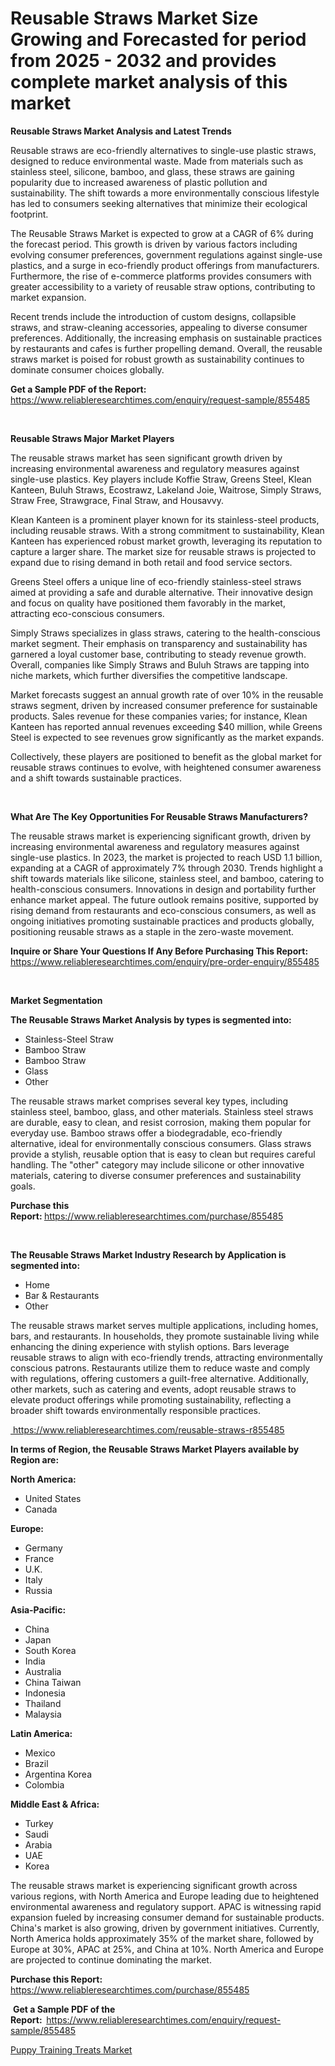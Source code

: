 <p><h1>Reusable Straws Market Size Growing and Forecasted for period from 2025 - 2032 and provides complete market analysis of this market</h1></p><p><strong>Reusable Straws Market Analysis and Latest Trends</strong></p>
<p><p>Reusable straws are eco-friendly alternatives to single-use plastic straws, designed to reduce environmental waste. Made from materials such as stainless steel, silicone, bamboo, and glass, these straws are gaining popularity due to increased awareness of plastic pollution and sustainability. The shift towards a more environmentally conscious lifestyle has led to consumers seeking alternatives that minimize their ecological footprint.</p><p>The Reusable Straws Market is expected to grow at a CAGR of 6% during the forecast period. This growth is driven by various factors including evolving consumer preferences, government regulations against single-use plastics, and a surge in eco-friendly product offerings from manufacturers. Furthermore, the rise of e-commerce platforms provides consumers with greater accessibility to a variety of reusable straw options, contributing to market expansion.</p><p>Recent trends include the introduction of custom designs, collapsible straws, and straw-cleaning accessories, appealing to diverse consumer preferences. Additionally, the increasing emphasis on sustainable practices by restaurants and cafes is further propelling demand. Overall, the reusable straws market is poised for robust growth as sustainability continues to dominate consumer choices globally.</p></p>
<p><strong>Get a Sample PDF of the Report:&nbsp;</strong> <a href="https://www.reliableresearchtimes.com/enquiry/request-sample/855485?utm_campaign=2118&utm_medium=2&utm_source=Github&utm_content=ia&utm_term=08022025&utm_id=reusable-straws">https://www.reliableresearchtimes.com/enquiry/request-sample/855485</a></p>
<p>&nbsp;</p>
<p><strong>Reusable Straws Major Market Players</strong></p>
<p><p>The reusable straws market has seen significant growth driven by increasing environmental awareness and regulatory measures against single-use plastics. Key players include Koffie Straw, Greens Steel, Klean Kanteen, Buluh Straws, Ecostrawz, Lakeland Joie, Waitrose, Simply Straws, Straw Free, Strawgrace, Final Straw, and Housavvy.</p><p>Klean Kanteen is a prominent player known for its stainless-steel products, including reusable straws. With a strong commitment to sustainability, Klean Kanteen has experienced robust market growth, leveraging its reputation to capture a larger share. The market size for reusable straws is projected to expand due to rising demand in both retail and food service sectors.</p><p>Greens Steel offers a unique line of eco-friendly stainless-steel straws aimed at providing a safe and durable alternative. Their innovative design and focus on quality have positioned them favorably in the market, attracting eco-conscious consumers. </p><p>Simply Straws specializes in glass straws, catering to the health-conscious market segment. Their emphasis on transparency and sustainability has garnered a loyal customer base, contributing to steady revenue growth. Overall, companies like Simply Straws and Buluh Straws are tapping into niche markets, which further diversifies the competitive landscape.</p><p>Market forecasts suggest an annual growth rate of over 10% in the reusable straws segment, driven by increased consumer preference for sustainable products. Sales revenue for these companies varies; for instance, Klean Kanteen has reported annual revenues exceeding $40 million, while Greens Steel is expected to see revenues grow significantly as the market expands.</p><p>Collectively, these players are positioned to benefit as the global market for reusable straws continues to evolve, with heightened consumer awareness and a shift towards sustainable practices.</p></p>
<p>&nbsp;</p>
<p><strong>What Are The Key Opportunities For Reusable Straws Manufacturers?</strong></p>
<p><p>The reusable straws market is experiencing significant growth, driven by increasing environmental awareness and regulatory measures against single-use plastics. In 2023, the market is projected to reach USD 1.1 billion, expanding at a CAGR of approximately 7% through 2030. Trends highlight a shift towards materials like silicone, stainless steel, and bamboo, catering to health-conscious consumers. Innovations in design and portability further enhance market appeal. The future outlook remains positive, supported by rising demand from restaurants and eco-conscious consumers, as well as ongoing initiatives promoting sustainable practices and products globally, positioning reusable straws as a staple in the zero-waste movement.</p></p>
<p><strong>Inquire or Share Your Questions If Any Before Purchasing This Report:</strong> <a href="https://www.reliableresearchtimes.com/enquiry/pre-order-enquiry/855485?utm_campaign=2118&utm_medium=2&utm_source=Github&utm_content=ia&utm_term=08022025&utm_id=reusable-straws">https://www.reliableresearchtimes.com/enquiry/pre-order-enquiry/855485</a></p>
<p>&nbsp;</p>
<p><strong>Market Segmentation</strong></p>
<p><strong>The Reusable Straws Market Analysis by types is segmented into:</strong></p>
<p><ul><li>Stainless-Steel Straw</li><li>Bamboo Straw</li><li>Bamboo Straw</li><li>Glass</li><li>Other</li></ul></p>
<p><p>The reusable straws market comprises several key types, including stainless steel, bamboo, glass, and other materials. Stainless steel straws are durable, easy to clean, and resist corrosion, making them popular for everyday use. Bamboo straws offer a biodegradable, eco-friendly alternative, ideal for environmentally conscious consumers. Glass straws provide a stylish, reusable option that is easy to clean but requires careful handling. The "other" category may include silicone or other innovative materials, catering to diverse consumer preferences and sustainability goals.</p></p>
<p><strong>Purchase this Report:&nbsp;</strong><a href="https://www.reliableresearchtimes.com/purchase/855485?utm_campaign=2118&utm_medium=2&utm_source=Github&utm_content=ia&utm_term=08022025&utm_id=reusable-straws">https://www.reliableresearchtimes.com/purchase/855485</a></p>
<p>&nbsp;</p>
<p><strong>The Reusable Straws Market Industry Research by Application is segmented into:</strong></p>
<p><ul><li>Home</li><li>Bar & Restaurants</li><li>Other</li></ul></p>
<p><p>The reusable straws market serves multiple applications, including homes, bars, and restaurants. In households, they promote sustainable living while enhancing the dining experience with stylish options. Bars leverage reusable straws to align with eco-friendly trends, attracting environmentally conscious patrons. Restaurants utilize them to reduce waste and comply with regulations, offering customers a guilt-free alternative. Additionally, other markets, such as catering and events, adopt reusable straws to elevate product offerings while promoting sustainability, reflecting a broader shift towards environmentally responsible practices.</p></p>
<p><a href="https://www.reliableresearchtimes.com/reusable-straws-r855485?utm_campaign=2118&utm_medium=2&utm_source=Github&utm_content=ia&utm_term=08022025&utm_id=reusable-straws">&nbsp;https://www.reliableresearchtimes.com/reusable-straws-r855485</a></p>
<p><strong>In terms of Region, the Reusable Straws Market Players available by Region are:</strong></p>
<p>
    <p> <strong> North America: </strong>
        <ul>
            <li>United States</li>
            <li>Canada</li>
        </ul>
        </p> 
    <p> <strong> Europe: </strong>
        <ul>
            <li>Germany</li>
            <li>France</li>
            <li>U.K.</li>
            <li>Italy</li>
            <li>Russia</li>
        </ul>
        </p> 
    <p> <strong> Asia-Pacific: </strong>
        <ul>
            <li>China</li>
            <li>Japan</li>
            <li>South Korea</li>
            <li>India</li>
            <li>Australia</li>
            <li>China Taiwan</li>
            <li>Indonesia</li>
            <li>Thailand</li>
            <li>Malaysia</li>
        </ul>
        </p> 
    <p> <strong> Latin America: </strong>
        <ul>
            <li>Mexico</li>
            <li>Brazil</li>
            <li>Argentina Korea</li>
            <li>Colombia</li>
        </ul>
        </p> 
    <p> <strong> Middle East & Africa: </strong>
        <ul>
            <li>Turkey</li>
            <li>Saudi</li>
            <li>Arabia</li>
            <li>UAE</li>
            <li>Korea</li>
        </ul>
    </p>
    </p>
<p><p>The reusable straws market is experiencing significant growth across various regions, with North America and Europe leading due to heightened environmental awareness and regulatory support. APAC is witnessing rapid expansion fueled by increasing consumer demand for sustainable products. China's market is also growing, driven by government initiatives. Currently, North America holds approximately 35% of the market share, followed by Europe at 30%, APAC at 25%, and China at 10%. North America and Europe are projected to continue dominating the market.</p></p>
<p><strong>Purchase this Report: </strong><a href="https://www.reliableresearchtimes.com/purchase/855485?utm_campaign=2118&utm_medium=2&utm_source=Github&utm_content=ia&utm_term=08022025&utm_id=reusable-straws">https://www.reliableresearchtimes.com/purchase/855485</a></p>
<p>&nbsp;<strong>Get a Sample PDF of the Report:&nbsp;&nbsp;</strong><a href="https://www.reliableresearchtimes.com/enquiry/request-sample/855485?utm_campaign=2118&utm_medium=2&utm_source=Github&utm_content=ia&utm_term=08022025&utm_id=reusable-straws">https://www.reliableresearchtimes.com/enquiry/request-sample/855485</a></p>
<p><strong></strong></p>
<p><p><a href="https://github.com/nicoletavirag/Market-Research-Report-List-5/blob/main/puppy-training-treats-market.md?utm_campaign=2118&utm_medium=2&utm_source=Github&utm_content=ia&utm_term=08022025&utm_id=reusable-straws">Puppy Training Treats Market</a></p></p>